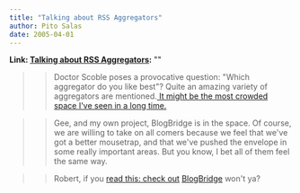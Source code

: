 ```yaml
---
title: "Talking about RSS Aggregators"
author: Pito Salas
date: 2005-04-01
---
```


**Link: [Talking about RSS Aggregators](None):** ""


>>

>> Doctor Scoble poses a provocative question: "Which aggregator do you like
best"? Quite an amazing variety of aggregators are mentioned.[ It might be the
most crowded space I've seen in a long time.
](<http://radio.weblogs.com/0001011/2005/04/01.html#a9782>)

>>

>> Gee, and my own project, BlogBridge is in the space. Of course, we are
willing to take on all comers because we feel that we've got a better
mousetrap, and that we've pushed the envelope in some really important areas.
But you know, I bet all of them feel the same way.

>>

>> Robert, if you [read this: check
out](<http://www.blogbridge.com/install/weekly/blogbridge.jnlp0>)
[BlogBridge](<http://www.blogbridge.com/>) won't ya?



